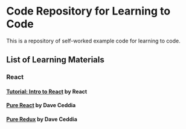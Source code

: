 # Code Repository for Learning to Code  
This is a repository of self-worked example code for learning to code.

## List of Learning Materials

### React

#### [Tutorial: Intro to React](https://reactjs.org/tutorial/tutorial.html) by React

#### [Pure React](https://daveceddia.com/pure-react/) by Dave Ceddia

#### [Pure Redux](https://daveceddia.com/pure-redux/) by Dave Ceddia